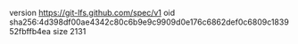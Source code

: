 version https://git-lfs.github.com/spec/v1
oid sha256:4d398df00ae4342c80c6b9e9c9909d0e176c6862def0c6809c183952fbffb4ea
size 2131
